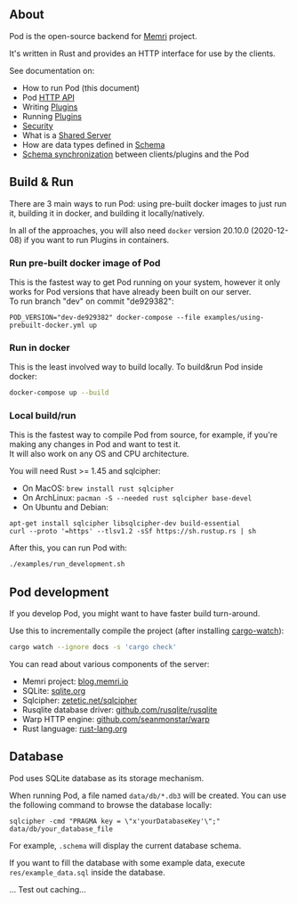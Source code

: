 ## About

Pod is the open-source backend for [Memri](https://memri.io/) project.

It's written in Rust and provides an HTTP interface for use by the clients.

See documentation on:

* How to run Pod (this document)
* Pod [HTTP API](./docs/HTTP_API.md)
* Writing [Plugins](https://blog.memri.io/getting-started-building-a-plugin/)
* Running [Plugins](./docs/Plugins.md)
* [Security](./docs/Security.md)
* What is a [Shared Server](./docs/SharedServer.md)
* How are data types defined in [Schema](./docs/Schema.md)
* [Schema synchronization](./docs/Synchronization.md) between clients/plugins and the Pod


## Build & Run
There are 3 main ways to run Pod: using pre-built docker images to just run it,
building it in docker, and building it locally/natively.

In all of the approaches, you will also need `docker` version 20.10.0 (2020-12-08)
if you want to run Plugins in containers.

### Run pre-built docker image of Pod
This is the fastest way to get Pod running on your system,
however it only works for Pod versions that have already been built on our server.  
To run branch "dev" on commit "de929382":
```
POD_VERSION="dev-de929382" docker-compose --file examples/using-prebuilt-docker.yml up
```

### Run in docker
This is the least involved way to build locally. To build&run Pod inside docker:
```sh
docker-compose up --build
```

### Local build/run
This is the fastest way to compile Pod from source,
for example, if you're making any changes in Pod and want to test it.  
It will also work on any OS and CPU architecture.

You will need Rust >= 1.45 and sqlcipher:

* On MacOS: `brew install rust sqlcipher`
* On ArchLinux: `pacman -S --needed rust sqlcipher base-devel`
* On Ubuntu and Debian:
```
apt-get install sqlcipher libsqlcipher-dev build-essential
curl --proto '=https' --tlsv1.2 -sSf https://sh.rustup.rs | sh
```

After this, you can run Pod with:
```sh
./examples/run_development.sh
```


## Pod development
If you develop Pod, you might want to have faster build turn-around.

Use this to incrementally compile the project (after installing [cargo-watch](https://github.com/passcod/cargo-watch)):
```sh
cargo watch --ignore docs -s 'cargo check'
```

You can read about various components of the server:

* Memri project: [blog.memri.io](https://blog.memri.io/)
* SQLite: [sqlite.org](https://sqlite.org)
* Sqlcipher: [zetetic.net/sqlcipher](https://www.zetetic.net/sqlcipher/open-source/)
* Rusqlite database driver: [github.com/rusqlite/rusqlite](https://github.com/rusqlite/rusqlite)
* Warp HTTP engine: [github.com/seanmonstar/warp](https://github.com/seanmonstar/warp)
* Rust language: [rust-lang.org](https://www.rust-lang.org/)


## Database
Pod uses SQLite database as its storage mechanism.

When running Pod, a file named `data/db/*.db3` will be created.
You can use the following command to browse the database locally:
```
sqlcipher -cmd "PRAGMA key = \"x'yourDatabaseKey'\";" data/db/your_database_file
```
For example, `.schema` will display the current database schema.

If you want to fill the database with some example data, execute
`res/example_data.sql` inside the database.

... Test out caching...
